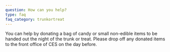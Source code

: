 ```yaml
---
question: How can you help?
type: faq
faq_category: trunkortreat
---
```

You can help by donating a bag of candy or small non-edible items to be handed out the night of the trunk or treat. Please drop off any donated items to the front office of CES on the day before.